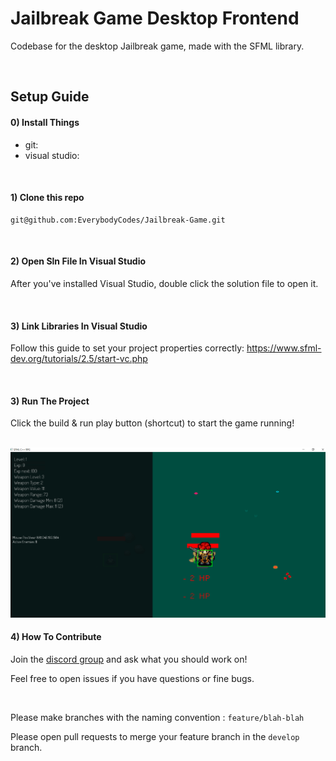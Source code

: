 # Jailbreak Game Desktop Frontend

Codebase for the desktop Jailbreak game, made with the SFML library.

<br/>

## Setup Guide

#### 0) Install Things

   - git: 
   - visual studio: 

<br/>

#### 1) Clone this repo

```
git@github.com:EverybodyCodes/Jailbreak-Game.git
```

<br/>


#### 2) Open Sln File In Visual Studio

After you've installed Visual Studio, double click the solution file to open it.


<br/>


#### 3) Link Libraries In Visual Studio

Follow this guide to set your project properties correctly:
https://www.sfml-dev.org/tutorials/2.5/start-vc.php


<br/>



#### 3) Run The Project

Click the build & run play button (shortcut) to start the game running!

<br/>

<img src="jailbreak-initial-screenshot.png" />

<br/>

#### 4) How To Contribute
Join the [discord group](https://discord.gg/E6MzhKr2) and ask what you should work on!

Feel free to open issues if you have questions or fine bugs.

<br/>

Please make branches with the naming convention : `feature/blah-blah`

Please open pull requests to merge your feature branch in the `develop` branch.


<br/>
 
